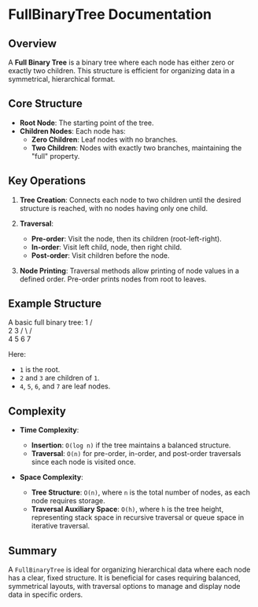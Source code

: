 # FullBinaryTree Documentation

## Overview

A **Full Binary Tree** is a binary tree where each node has either zero or exactly two children. This structure is efficient for organizing data in a symmetrical, hierarchical format.

## Core Structure

- **Root Node**: The starting point of the tree.
- **Children Nodes**: Each node has:
  - **Zero Children**: Leaf nodes with no branches.
  - **Two Children**: Nodes with exactly two branches, maintaining the "full" property.

## Key Operations

1. **Tree Creation**: Connects each node to two children until the desired structure is reached, with no nodes having only one child.

2. **Traversal**:
   - **Pre-order**: Visit the node, then its children (root-left-right).
   - **In-order**: Visit left child, node, then right child.
   - **Post-order**: Visit children before the node.

3. **Node Printing**: Traversal methods allow printing of node values in a defined order. Pre-order prints nodes from root to leaves.

## Example Structure

A basic full binary tree:    1
                            / \
                           2   3
                          / \ / \
                         4  5 6  7


Here:
- `1` is the root.
- `2` and `3` are children of `1`.
- `4`, `5`, `6`, and `7` are leaf nodes.

## Complexity

- **Time Complexity**:
  - **Insertion**: `O(log n)` if the tree maintains a balanced structure.
  - **Traversal**: `O(n)` for pre-order, in-order, and post-order traversals since each node is visited once.

- **Space Complexity**:
  - **Tree Structure**: `O(n)`, where `n` is the total number of nodes, as each node requires storage.
  - **Traversal Auxiliary Space**: `O(h)`, where `h` is the tree height, representing stack space in recursive traversal or queue space in iterative traversal.

## Summary

A `FullBinaryTree` is ideal for organizing hierarchical data where each node has a clear, fixed structure.
 It is beneficial for cases requiring balanced, symmetrical layouts, with traversal options to manage and display node data in specific orders.
